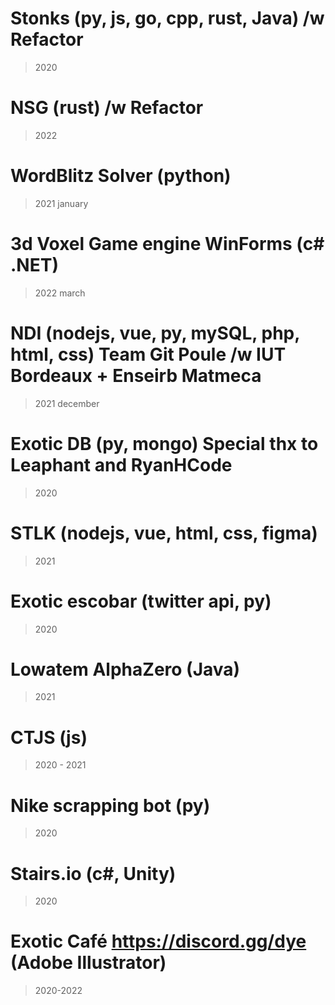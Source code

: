 # Stonks (py, js, go, cpp, rust, Java) /w Refactor

> 2020

# NSG (rust) /w Refactor

> 2022

# WordBlitz Solver (python)

> 2021 january

# 3d Voxel Game engine WinForms (c# .NET)

> 2022 march

# NDI (nodejs, vue, py, mySQL, php, html, css) Team Git Poule /w IUT Bordeaux + Enseirb Matmeca

> 2021 december

# Exotic DB (py, mongo) Special thx to Leaphant and RyanHCode

> 2020

# STLK (nodejs, vue, html, css, figma)

> 2021

# Exotic escobar (twitter api, py)

> 2020

# Lowatem AlphaZero (Java)

> 2021

# CTJS (js)

> 2020 - 2021

# Nike scrapping bot (py)

> 2020

# Stairs.io (c#, Unity)

> 2020

# Exotic Café https://discord.gg/dye (Adobe Illustrator)

> 2020-2022
